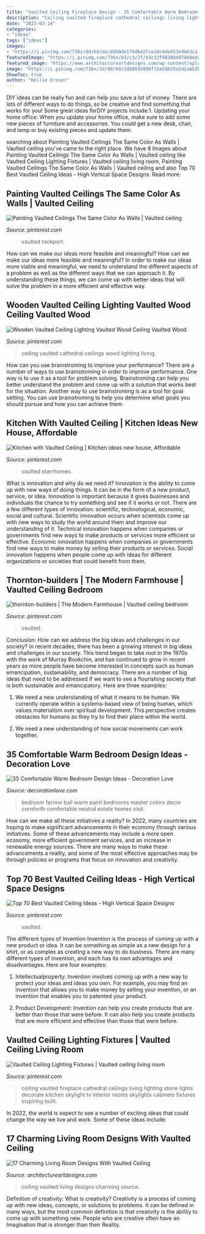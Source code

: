 ```yaml
---
title: "Vaulted Ceiling Fireplace Design - 35 Comfortable Warm Bedroom Design Ideas"
description: "Ceiling vaulted fireplace cathedral ceilings living lighting stone lights decorate kitchen skylight tv interior rooms skylights cabinets fixtures inspiring built"
date: "2023-03-14"
categories:
- "ideas"
tags: ["ideas"]
images:
- "https://i.pinimg.com/736x/dd/60/de/dd60de174db42fce3dc4de653e9b63ca.jpg"
featuredImage: "https://i.pinimg.com/736x/b3/c3/2f/b3c32f98388497068edad49f24e832e2.jpg"
featured_image: "https://www.architectureartdesigns.com/wp-content/uploads/2016/06/10-15.jpg"
image: "https://i.pinimg.com/736x/3d/08/69/3d08692680f15e58025a5d2abb2b78bc.jpg"
ShowToc: true
author: "Kellie Ernser"
---
```



DIY ideas can be really fun and can help you save a lot of money. There are lots of different ways to do things, so be creative and find something that works for you! Some great ideas forDIY projects include:1. Updating your home office: When you update your home office, make sure to add some new pieces of furniture and accessories. You could get a new desk, chair, and lamp or buy existing pieces and update them.
	

		
searching about Painting Vaulted Ceilings The Same Color As Walls | Vaulted ceiling you've came to the right place. We have 8 Images about Painting Vaulted Ceilings The Same Color As Walls | Vaulted ceiling like Vaulted Ceiling Lighting Fixtures | Vaulted ceiling living room, Painting Vaulted Ceilings The Same Color As Walls | Vaulted ceiling and also Top 70 Best Vaulted Ceiling Ideas - High Vertical Space Designs. Read more:
		
    
## Painting Vaulted Ceilings The Same Color As Walls | Vaulted Ceiling

<img loading=lazy src="https://i.pinimg.com/736x/e2/62/6b/e2626b2b7636bdd39937ed2448f2d191.jpg" onerror="this.onerror=null;this.src='https://tse3.mm.bing.net/th?id=OIP.BL1xRuE9qzPRzjkR8hFo0gAAAA&amp;pid=15.1';" alt="Painting Vaulted Ceilings The Same Color As Walls | Vaulted ceiling">

_Source: pinterest.com_

>vaulted rockport. 

	

How can we make our ideas more feasible and meaningful?
How can we make our ideas more feasible and meaningful? In order to make our ideas more viable and meaningful, we need to understand the different aspects of a problem as well as the different ways that we can approach it. By understanding these things, we can come up with better ideas that will solve the problem in a more efficient and effective way.

    
## Wooden Vaulted Ceiling Lighting Vaulted Wood Ceiling Vaulted Wood

<img loading=lazy src="https://i.pinimg.com/736x/b3/c3/2f/b3c32f98388497068edad49f24e832e2.jpg" onerror="this.onerror=null;this.src='https://tse4.mm.bing.net/th?id=OIP.2hOexab5gufh1Vl08iUm1AHaLI&amp;pid=15.1';" alt="Wooden Vaulted Ceiling Lighting Vaulted Wood Ceiling Vaulted Wood">

_Source: pinterest.com_

>ceiling vaulted cathedral ceilings wood lighting living. 

	

How can you use brainstroming to improve your performance?
There are a number of ways to use brainstroming in order to improve performance. One way is to use it as a tool for problem solving. Brainstroming can help you better understand the problem and come up with a solution that works best for the situation. Another way to use brainstroming is as a tool for goal setting. You can use brainstroming to help you determine what goals you should pursue and how you can achieve them.

    
## Kitchen With Vaulted Ceiling | Kitchen Ideas New House, Affordable

<img loading=lazy src="https://i.pinimg.com/736x/83/60/0c/83600ca54aa9ae9994969a744ee0d416.jpg" onerror="this.onerror=null;this.src='https://tse4.mm.bing.net/th?id=OIP.Q5rRwJmBYzDS3-1nAOiO5gHaF7&amp;pid=15.1';" alt="Kitchen with Vaulted Ceiling | Kitchen ideas new house, Affordable">

_Source: pinterest.com_

>vaulted starrhomes. 

	

What is innovation and why do we need it?
Innovation is the ability to come up with new ways of doing things. It can be in the form of a new product, service, or idea. Innovation is important because it gives businesses and individuals the chance to try something and see if it works or not.
There are a few different types of innovation: scientific, technological, economic, social and cultural. Scientific innovation occurs when scientists come up with new ways to study the world around them and improve our understanding of it. Technical innovation happens when companies or governments find new ways to make products or services more efficient or effective. Economic innovation happens when companies or governments find new ways to make money by selling their products or services. Social innovation happens when people come up with ideas for different organizations or societies that could benefit from them.

    
## Thornton-builders | The Modern Farmhouse | Vaulted Ceiling Bedroom

<img loading=lazy src="https://i.pinimg.com/736x/6c/1d/5e/6c1d5e376e2c4abb671cc835c5f56e31.jpg" onerror="this.onerror=null;this.src='https://tse3.mm.bing.net/th?id=OIP.jyhsClnBqIR_MJfYKBbh0QHaJ4&amp;pid=15.1';" alt="thornton-builders | The Modern Farmhouse | Vaulted ceiling bedroom">

_Source: pinterest.com_

>vaulted. 

	

Conclusion: How can we address the big ideas and challenges in our society?
In recent decades, there has been a growing interest in big ideas and challenges in our society. This trend began to take root in the 1970s with the work of Murray Bookchin, and has continued to grow in recent years as more people have become interested in concepts such as human emancipation, sustainability, and democracy.
There are a number of big ideas that need to be addressed if we want to see a flourishing society that is both sustainable and emancipatory. Here are three examples:

1) We need a new understanding of what it means to be human. We currently operate within a systems-based view of being human, which values materialism over spiritual development. This perspective creates obstacles for humans as they try to find their place within the world.

2) We need a new understanding of how social movements can work together.

    
## 35 Comfortable Warm Bedroom Design Ideas - Decoration Love

<img loading=lazy src="http://www.decorationlove.com/wp-content/uploads/2016/07/Farrow-and-Ball-Paint-Colors-Bedroom.jpg" onerror="this.onerror=null;this.src='https://tse3.mm.bing.net/th?id=OIP.Hz_y1dTU22HlP0HQRqN4PQHaLJ&amp;pid=15.1';" alt="35 Comfortable Warm Bedroom Design Ideas - Decoration Love">

_Source: decorationlove.com_

>bedroom farrow ball warm paint bedrooms master colors decor cornforth comfortable neutral estate homes visit. 

	

How can we make all these initiatives a reality?
In 2022, many countries are hoping to make significant advancements in their economy through various initiatives. Some of these advancements may include a more open economy, more efficient government services, and an increase in renewable energy sources. There are many ways to make these advancements a reality, and some of the most effective approaches may be through policies or programs that focus on innovation and creativity.

    
## Top 70 Best Vaulted Ceiling Ideas - High Vertical Space Designs

<img loading=lazy src="https://i.pinimg.com/736x/dd/60/de/dd60de174db42fce3dc4de653e9b63ca.jpg" onerror="this.onerror=null;this.src='https://tse4.mm.bing.net/th?id=OIP.xpiXHoKaVyqcXYiHV5Dh3QAAAA&amp;pid=15.1';" alt="Top 70 Best Vaulted Ceiling Ideas - High Vertical Space Designs">

_Source: pinterest.com_

>vaulted. 

	

The different types of Invention
Invention is the process of coming up with a new product or idea. It can be something as simple as a new design for a shirt, or as complex as creating a new way to do business. There are many different types of invention, and each has its own advantages and disadvantages. Here are four examples: 
1. Intellectualproperty: Invention involves coming up with a new way to protect your ideas and ideas you own. For example, you may find an invention that allows you to make money by selling your invention, or an invention that enables you to patented your product. 

2. Product Development: Invention can help you create products that are better than those that were before. It can also help you create products that are more efficient and effective than those that were before. 


    
## Vaulted Ceiling Lighting Fixtures | Vaulted Ceiling Living Room

<img loading=lazy src="https://i.pinimg.com/736x/3d/08/69/3d08692680f15e58025a5d2abb2b78bc.jpg" onerror="this.onerror=null;this.src='https://tse1.mm.bing.net/th?id=OIP.lBOvZHDt7VkdBDINq8vqTwHaK0&amp;pid=15.1';" alt="Vaulted Ceiling Lighting Fixtures | Vaulted ceiling living room">

_Source: pinterest.com_

>ceiling vaulted fireplace cathedral ceilings living lighting stone lights decorate kitchen skylight tv interior rooms skylights cabinets fixtures inspiring built. 

	

In 2022, the world is expect to see a number of exciting ideas that could change the way we live and work. Some of these ideas include:

    
## 17 Charming Living Room Designs With Vaulted Ceiling

<img loading=lazy src="https://www.architectureartdesigns.com/wp-content/uploads/2016/06/10-15.jpg" onerror="this.onerror=null;this.src='https://tse3.mm.bing.net/th?id=OIP.qiW7wgcjuKOsD_EYU3UwzAHaLS&amp;pid=15.1';" alt="17 Charming Living Room Designs With Vaulted Ceiling">

_Source: architectureartdesigns.com_

>ceiling vaulted living designs charming source. 

	

Definition of creativity: What is creativity?
Creativity is a process of coming up with new ideas, concepts, or solutions to problems. It can be defined in many ways, but the most common definition is that creativity is the ability to come up with something new. People who are creative often have an Imagination that is stronger than their Reality.


